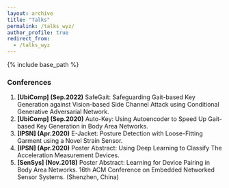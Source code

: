 ```yaml
---
layout: archive
title: "Talks"
permalink: /talks_wyz/
author_profile: true
redirect_from:
  - /talks_wyz
---
```


{% include base_path %}

### Conferences
1. **[UbiComp] (Sep.2022)** SafeGait: Safeguarding Gait-based Key Generation against Vision-based Side Channel
Attack using Conditional Generative Adversarial Network.
2. **[UbiComp] (Sep.2020)** Auto-Key: Using Autoencoder to Speed Up Gait-based Key Generation in Body Area
Networks.
3. **[IPSN] (Apr.2020)** E-Jacket: Posture Detection with Loose-Fitting Garment using a Novel Strain Sensor.
4. **[IPSN] (Apr.2020)** Poster Abstract: Using Deep Learning to Classify The Acceleration Measurement Devices.
5. **[SenSys] (Nov.2018)** Poster Abstract: Learning for Device Pairing in Body Area Networks. 16th ACM Conference
on Embedded Networked Sensor Systems. (Shenzhen, China)


